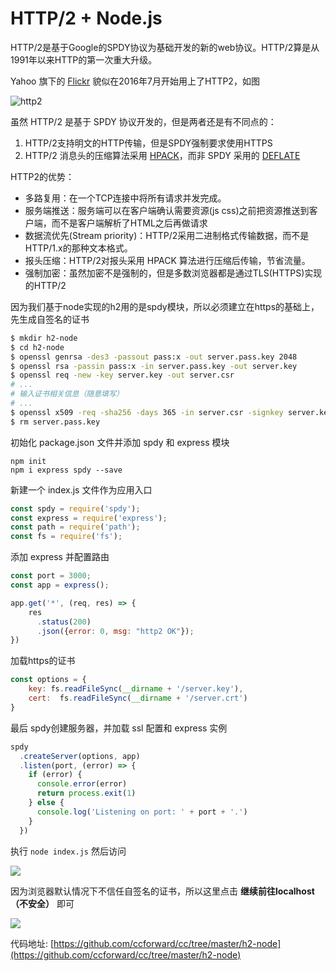 # HTTP/2 + Node.js

HTTP/2是基于Google的SPDY协议为基础开发的新的web协议。HTTP/2算是从1991年以来HTTP的第一次重大升级。

Yahoo 旗下的 [Flickr](https://www.flickr.com/) 貌似在2016年7月开始用上了HTTP2，如图

![http2](pic/h2.png)

虽然 HTTP/2 是基于 SPDY 协议开发的，但是两者还是有不同点的：

  1. HTTP/2支持明文的HTTP传输，但是SPDY强制要求使用HTTPS
  2. HTTP/2 消息头的压缩算法采用 [HPACK](http://http2.github.io/http2-spec/compression.html)，而非 SPDY 采用的 [DEFLATE](http://zh.wikipedia.org/wiki/DEFLATE)

HTTP2的优势：

  * 多路复用：在一个TCP连接中将所有请求并发完成。
  * 服务端推送：服务端可以在客户端确认需要资源(js css)之前把资源推送到客户端，而不是客户端解析了HTML之后再做请求
  * 数据流优先(Stream priority)：HTTP/2采用二进制格式传输数据，而不是HTTP/1.x的那种文本格式。
  * 报头压缩：HTTP/2对报头采用 HPACK 算法进行压缩后传输，节省流量。
  * 强制加密：虽然加密不是强制的，但是多数浏览器都是通过TLS(HTTPS)实现的HTTP/2

因为我们基于node实现的h2用的是spdy模块，所以必须建立在https的基础上，先生成自签名的证书

```bash
$ mkdir h2-node
$ cd h2-node
$ openssl genrsa -des3 -passout pass:x -out server.pass.key 2048 
$ openssl rsa -passin pass:x -in server.pass.key -out server.key
$ openssl req -new -key server.key -out server.csr
# ...
# 输入证书相关信息（随意填写）
# ...
$ openssl x509 -req -sha256 -days 365 -in server.csr -signkey server.key -out server.crt
$ rm server.pass.key
```

初始化 package.json 文件并添加 spdy 和 express 模块

``` 
npm init
npm i express spdy --save
```

新建一个 index.js 文件作为应用入口

```js
const spdy = require('spdy');
const express = require('express');
const path = require('path');
const fs = require('fs');
```

添加 express 并配置路由

```js
const port = 3000;
const app = express();

app.get('*', (req, res) => {
    res
      .status(200)
      .json({error: 0, msg: "http2 OK"});
})
```

加载https的证书

```js
const options = {
    key: fs.readFileSync(__dirname + '/server.key'),
    cert:  fs.readFileSync(__dirname + '/server.crt')
}
```

最后 spdy创建服务器，并加载 ssl 配置和 express 实例

```js
spdy
  .createServer(options, app)
  .listen(port, (error) => {
    if (error) {
      console.error(error)
      return process.exit(1)
    } else {
      console.log('Listening on port: ' + port + '.')
    }
  })
```

执行 `node index.js` 然后访问

![](http://ww2.sinaimg.cn/large/006tNbRwgw1f6pwsivceuj30ng0gxabp.jpg)

因为浏览器默认情况下不信任自签名的证书，所以这里点击 **继续前往localhost（不安全）** 即可

![](http://ww1.sinaimg.cn/large/006tNbRwgw1f6pwv2q6f2j30ng0gxdi8.jpg)


代码地址: [https://github.com/ccforward/cc/tree/master/h2-node](https://github.com/ccforward/cc/tree/master/h2-node)